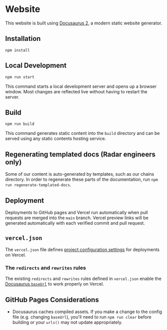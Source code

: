 # Website

This website is built using [Docusaurus 2](https://docusaurus.io/), a modern static website generator.
## Installation

```console
npm install
```

## Local Development

```console
npm run start
```

This command starts a local development server and opens up a browser window. Most changes are reflected live without having to restart the server.

## Build

```console
npm run build
```

This command generates static content into the `build` directory and can be served using any static contents hosting service.

## Regenerating templated docs (Radar engineers only)

Some of our content is auto-generated by templates, such as our chains directory. In order to regenerate these parts of the documentation, run `npm run regenerate-templated-docs`.

## Deployment

Deployments to GitHub pages and Vercel run automatically when pull requests are merged into the `main` branch. Vercel preview links will be generated automatically with each verified commit and pull request.

## `vercel.json`

The `vercel.json` file defines [project configuration settings](https://vercel.com/docs/cli#project-configuration) for deployments on Vercel.

### The `redirects` and `rewrites` rules

The existing `redirects` and `rewrites` rules defined in `vercel.json` enable the [Docusaurus `baseUrl`](https://docusaurus.io/docs/api/docusaurus-config#baseurl) to work properly on Vercel.

## GitHub Pages Considerations

- Docusaurus caches compiled assets. If you make a change to the config file (e.g. changing `baseUrl`), you'll need to run `npm run clear` before building or your `urls()` may not update appropriately.
